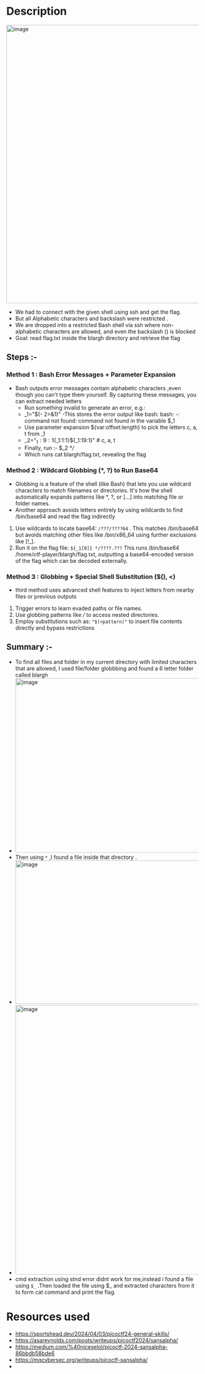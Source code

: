 # Description

<img width="948" height="727" alt="image" src="https://github.com/user-attachments/assets/fb30cc30-f093-4623-ac1b-45db215e56e5" />

- We had to connect with the given shell using ssh and get the flag.
- But all Alphabetic characters and backslash were restricted .
- We are  dropped into a restricted Bash shell via ssh where non-alphabetic characters are allowed, and even the backslash (\) is blocked
- Goal: read flag.txt inside the blargh directory and retrieve the flag

## Steps :-
### Method 1 : Bash Error Messages + Parameter Expansion
- Bash outputs error messages contain alphabetic characters ,even though you can’t type them yourself. By capturing these messages, you can extract needed letters
    - Run something invalid to generate an error, e.g.:
    - _1="$(- 2>&1)"
    -This stores the error output like bash: bash: -: command not found: command not found in the variable $_1
    - Use parameter expansion ${var:offset:length} to pick the letters c, a, t from _1
    - _2="${_1:9:1}${_1:1:1}${_1:19:1}"  # c, a, t
    - Finally, run :- $_2 **/*
    - Which runs cat blargh/flag.txt, revealing the flag
 ### Method 2 : Wildcard Globbing (*, ?) to Run Base64 
- Globbing is a feature of the shell (like Bash) that lets you use wildcard characters to match filenames or directories. It's how the shell automatically expands patterns like *, ?, or [...] into matching file or folder names.
- Another approach avoids letters entirely by using wildcards to find /bin/base64 and read the flag indirectly
1. Use wildcards to locate base64: ```/???/????64``` . This matches /bin/base64 but avoids matching other files like /bin/x86_64 using further exclusions like [!_].
2.  Run it on the flag file: ```${_1[0]} */????.???``` This runs /bin/base64 /home/ctf-player/blargh/flag.txt, outputting a base64-encoded version of the flag which can be decoded externally.

### Method 3 : Globbing + Special Shell Substitution ($(), <)
- third method uses advanced shell features to inject letters from nearby files or previous outputs
1. Trigger errors to learn evaded paths or file names.
2. Use globbing patterns like */* to access nested directories.
3. Employ substitutions such as: ```"$(<pattern)"``` to insert file contents directly and bypass restrictions

## Summary :-
- To find all files and folder in my current directory with limited characters that are allowed, I used file/folder globbbing and found a 6 letter folder called blargh
- <img width="703" height="456" alt="image" src="https://github.com/user-attachments/assets/aa5a7c71-a5d4-457d-a964-7c95a51d1a96" />
- Then using ```*``` ,I found a file inside that directory .
- <img width="708" height="375" alt="image" src="https://github.com/user-attachments/assets/9f69964b-628a-4f71-9dd3-1858f9e77a87" />
- <img width="696" height="704" alt="image" src="https://github.com/user-attachments/assets/67f524e4-ffd6-479f-82dc-050e4e3f83c5" />
- cmd extraction using stnd error didnt work for me,instead i found a file using ``` $_ ``` .Then loaded the file using $_ and extracted characters from it to form cat command and print the flag.

# Resources used
- https://sportshead.dev/2024/04/03/picoctf24-general-skills/
- https://asareynolds.com/posts/writeups/picoctf2024/sansalpha/
- https://medium.com/%40niceselol/picoctf-2024-sansalpha-86bbdb58bde6
- https://mqcybersec.org/writeups/picoctf-sansalpha/
- 
